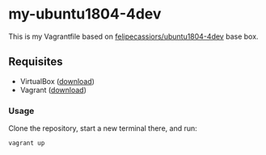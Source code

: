 # my-ubuntu1804-4dev
This is my Vagrantfile based on [felipecassiors/ubuntu1804-4dev](https://app.vagrantup.com/felipecassiors/boxes/ubuntu1804-4dev) base box.

## Requisites

- VirtualBox ([download](https://www.virtualbox.org/wiki/Downloads))
- Vagrant ([download](https://www.vagrantup.com/downloads.html))

### Usage

Clone the repository, start a new terminal there, and run:
```sh
vagrant up
```
